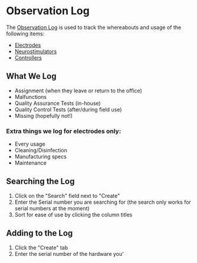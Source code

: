 # Observation Log
The [Observation Log](https://pacific-basin-8674.herokuapp.com/admin/observation/?sort=4&desc=1) is used to track the whereabouts and usage of the following items:
* [Electrodes](electrode)
* [Neurostimulators](neurostimulator)
* [Controllers](controller)

## What We Log
* Assignment (when they leave or return to the office)
* Malfunctions
* Quality Assurance Tests (in-house)
* Quality Control Tests (after/during field use)
* Missing (hopefully not!)

### Extra things we log for electrodes only:
* Every usage
* Cleaning/Disinfection
* Manufacturing specs
* Maintenance

## Searching the Log
1. Click on the "Search" field next to "Create"
2. Enter the Serial number you are searching for (the search only works for serial numbers at the moment)
3. Sort for ease of use by clicking the column titles

## Adding to the Log
1. Click the "Create" tab
2. Enter the serial number of the hardware you'